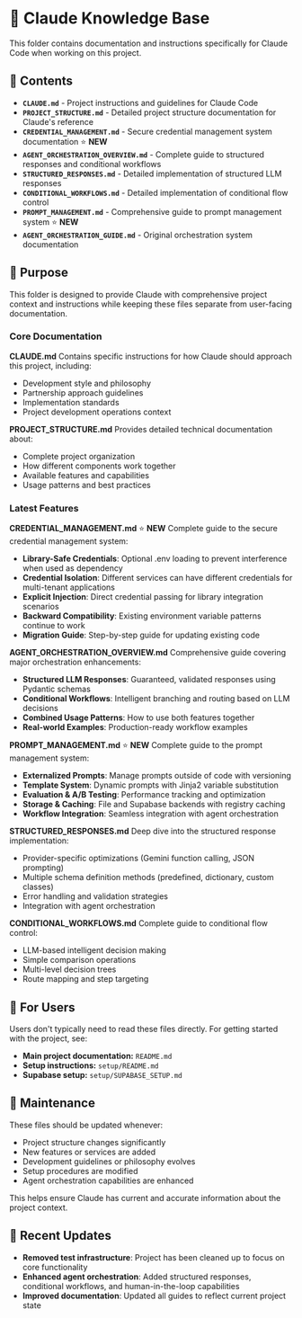 # 🤖 Claude Knowledge Base

This folder contains documentation and instructions specifically for Claude Code when working on this project.

## 📁 Contents

- **`CLAUDE.md`** - Project instructions and guidelines for Claude Code
- **`PROJECT_STRUCTURE.md`** - Detailed project structure documentation for Claude's reference
- **`CREDENTIAL_MANAGEMENT.md`** - Secure credential management system documentation ⭐ **NEW**
- **`AGENT_ORCHESTRATION_OVERVIEW.md`** - Complete guide to structured responses and conditional workflows
- **`STRUCTURED_RESPONSES.md`** - Detailed implementation of structured LLM responses
- **`CONDITIONAL_WORKFLOWS.md`** - Detailed implementation of conditional flow control
- **`PROMPT_MANAGEMENT.md`** - Comprehensive guide to prompt management system ⭐ **NEW**
- **`AGENT_ORCHESTRATION_GUIDE.md`** - Original orchestration system documentation

## 🎯 Purpose

This folder is designed to provide Claude with comprehensive project context and instructions while keeping these files separate from user-facing documentation.

### Core Documentation

**CLAUDE.md**
Contains specific instructions for how Claude should approach this project, including:
- Development style and philosophy
- Partnership approach guidelines
- Implementation standards
- Project development operations context

**PROJECT_STRUCTURE.md**
Provides detailed technical documentation about:
- Complete project organization
- How different components work together
- Available features and capabilities
- Usage patterns and best practices

### Latest Features

**CREDENTIAL_MANAGEMENT.md** ⭐ **NEW**
Complete guide to the secure credential management system:
- **Library-Safe Credentials**: Optional .env loading to prevent interference when used as dependency
- **Credential Isolation**: Different services can have different credentials for multi-tenant applications
- **Explicit Injection**: Direct credential passing for library integration scenarios
- **Backward Compatibility**: Existing environment variable patterns continue to work
- **Migration Guide**: Step-by-step guide for updating existing code

**AGENT_ORCHESTRATION_OVERVIEW.md**
Comprehensive guide covering major orchestration enhancements:
- **Structured LLM Responses**: Guaranteed, validated responses using Pydantic schemas
- **Conditional Workflows**: Intelligent branching and routing based on LLM decisions
- **Combined Usage Patterns**: How to use both features together
- **Real-world Examples**: Production-ready workflow examples

**PROMPT_MANAGEMENT.md** ⭐ **NEW**
Complete guide to the prompt management system:
- **Externalized Prompts**: Manage prompts outside of code with versioning
- **Template System**: Dynamic prompts with Jinja2 variable substitution
- **Evaluation & A/B Testing**: Performance tracking and optimization
- **Storage & Caching**: File and Supabase backends with registry caching
- **Workflow Integration**: Seamless integration with agent orchestration

**STRUCTURED_RESPONSES.md**
Deep dive into the structured response implementation:
- Provider-specific optimizations (Gemini function calling, JSON prompting)
- Multiple schema definition methods (predefined, dictionary, custom classes)
- Error handling and validation strategies
- Integration with agent orchestration

**CONDITIONAL_WORKFLOWS.md**
Complete guide to conditional flow control:
- LLM-based intelligent decision making
- Simple comparison operations
- Multi-level decision trees
- Route mapping and step targeting

## 📝 For Users

Users don't typically need to read these files directly. For getting started with the project, see:
- **Main project documentation:** `README.md` 
- **Setup instructions:** `setup/README.md`
- **Supabase setup:** `setup/SUPABASE_SETUP.md`

## 🔄 Maintenance

These files should be updated whenever:
- Project structure changes significantly
- New features or services are added
- Development guidelines or philosophy evolves
- Setup procedures are modified
- Agent orchestration capabilities are enhanced

This helps ensure Claude has current and accurate information about the project context.

## 🎯 Recent Updates

- **Removed test infrastructure**: Project has been cleaned up to focus on core functionality
- **Enhanced agent orchestration**: Added structured responses, conditional workflows, and human-in-the-loop capabilities
- **Improved documentation**: Updated all guides to reflect current project state